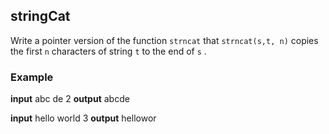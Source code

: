 ## stringCat

Write a pointer version of the function  `strncat`  that `strncat(s,t, n)`  copies the first `n` characters of string  `t`  to the end of  `s`  .


### Example 

**input** 
abc de 2
**output** 
abcde

**input** 
hello world 3 
**output** 
hellowor 


<!--stackedit_data:
eyJoaXN0b3J5IjpbMTA2MTk3MjgxOSwyMDQ4ODU1NzZdfQ==
-->